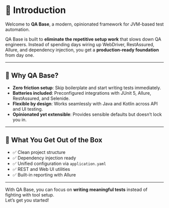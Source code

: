 # 🌟 Introduction

Welcome to **QA Base**, a modern, opinionated framework for JVM-based test automation.

QA Base is built to **eliminate the repetitive setup work** that slows down QA engineers. Instead of spending days wiring up WebDriver, RestAssured, Allure, and dependency injection, you get a **production-ready foundation** from day one.

---

## 🎯 Why QA Base?

- **Zero friction setup**: Skip boilerplate and start writing tests immediately.
- **Batteries included**: Preconfigured integrations with JUnit 5, Allure, RestAssured, and Selenide.
- **Flexible by design**: Works seamlessly with Java and Kotlin across API and UI testing.
- **Opinionated yet extensible**: Provides sensible defaults but doesn’t lock you in.

---

## 🚀 What You Get Out of the Box

- ✅ Clean project structure
- ✅ Dependency injection ready
- ✅ Unified configuration via `application.yaml`
- ✅ REST and Web UI utilities
- ✅ Built-in reporting with Allure

---

With QA Base, you can focus on **writing meaningful tests** instead of fighting with tool setup.  
Let’s get you started!